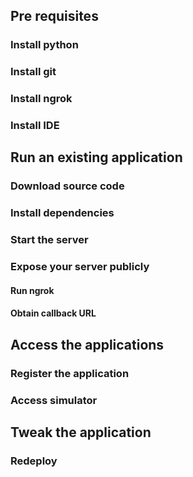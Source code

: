 ## Pre requisites
<!-- to be detailed -->

### Install python
<!-- to be detailed -->

### Install git
<!-- to be detailed -->

### Install ngrok
<!-- to be detailed -->

### Install IDE
<!-- to be detailed -->


## Run an existing application
<!-- to be detailed -->

### Download source code
<!-- to be detailed -->

### Install dependencies
<!-- to be detailed -->

### Start the server
<!-- to be detailed -->

### Expose your server publicly
<!-- to be detailed -->

#### Run ngrok
<!-- to be detailed -->

#### Obtain callback URL
<!-- to be detailed -->


## Access the applications
<!-- to be detailed -->

### Register the application
<!-- to be detailed -->

### Access simulator
<!-- to be detailed -->


## Tweak the application
<!-- to be detailed -->

### Redeploy
<!-- to be detailed -->
